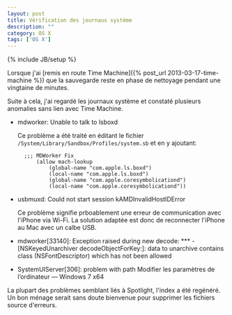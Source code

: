 ```yaml
---
layout: post
title: Vérification des journaux système
description: ""
category: OS X
tags: ['OS X']
---
```

{% include JB/setup %}

Lorsque j'ai 
[remis en route Time Machine]({% post_url 2013-03-17-time-machine %}) que 
la sauvegarde reste en phase de nettoyage pendant une vingtaine de minutes.

Suite à cela, j'ai regardé les journaux système et constaté plusieurs
anomalies sans lien avec Time Machine.

- mdworker: Unable to talk to lsboxd

  Ce problème a été traité en éditant le fichier `/System/Library/Sandbox/Profiles/system.sb`
  et en y ajoutant:

        ;;; MDWorker Fix
            (allow mach-lookup
                (global-name "com.apple.ls.boxd")
                (local-name "com.apple.ls.boxd")
                (global-name "com.apple.coresymbolicationd")
                (local-name "com.apple.coresymbolicationd"))

- usbmuxd: Could not start session kAMDInvalidHostIDError

    Ce problème signifie prboablement une erreur de communication avec 
    l'iPhone via Wi-Fi. La solution adaptée est donc de reconnecter l'iPhone
    au Mac avec un calbe USB.

- mdworker[33140]: Exception raised during new decode: *** -[NSKeyedUnarchiver decodeObjectForKey:]: data to unarchive contains class (NSFontDescriptor) which has not been allowed

- SystemUIServer[306]: problem with path Modifier les paramètres de l’ordinateur — Windows 7 x64

La plupart des problèmes semblant liés à Spotlight, l'index a été regénéré. 
Un bon ménage serait sans doute bienvenue pour supprimer les fichiers source
d'erreurs.
